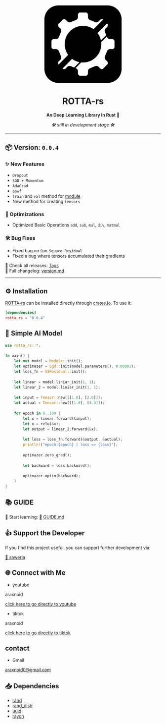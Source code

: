 <div align="center">

![ROTTA Logo](https://github.com/araxnoid-code/ROTTA-rs/blob/main/assets/rotta-rs_logo_for_github.png?raw=true)

# ROTTA-rs  
**An Deep Learning Library In Rust 🦀**

*🛠️ still in development stage 🛠️*
</div>

---

## 📦 Version: `0.0.4`

### ✨ New Features
- `Dropout`
- `SGD + Momentum`
- `AdaGrad`
- `powf`
- `train` and `val` method for [module](https://github.com/araxnoid-code/ROTTA-rs/blob/main/book/section/4_Module.md)
- New method for creating `tensors`


### 🚀 Optimizations
- Optimized Basic Operations `add`, `sub`, `mul`, `div`, `matmul`

### 🛠️ Bug Fixes
- Fixed bug on `Sum Square Residual`
- Fixed a bug where tensors accumulated their gradients

📌 Check all releases: [Tags](https://github.com/araxnoid-code/ROTTA-rs/tags)  
📜 Full changelog: [version.md](https://github.com/araxnoid-code/ROTTA-rs/blob/main/version.md)

---

## ⚙️ Installation

[ROTTA-rs](https://crates.io/crates/rotta_rs) can be installed directly through [crates.io](https://crates.io).
To use it:

```toml
[dependencies]
rotta_rs = "0.0.4"
```

## 🧠 Simple AI Model
```rust
use rotta_rs::*;

fn main() {
    let mut model = Module::init();
    let optimazer = Sgd::init(model.parameters(), 0.00001);
    let loss_fn = SSResidual::init();

    let linear = model.liniar_init(1, 1);
    let linear_2 = model.liniar_init(1, 1);

    let input = Tensor::new([[1.0], [2.0]]);
    let actual = Tensor::new([[1.0], [4.0]]);

    for epoch in 0..100 {
        let x = linear.forward(&input);
        let x = relu(&x);
        let output = linear_2.forward(&x);

        let loss = loss_fn.forward(&output, &actual);
        println!("epoch:{epoch} | loss => {loss}");

        optimazer.zero_grad();

        let backward = loss.backward();

        optimazer.optim(backward);
    }
}
```


## 📚 GUIDE
📘 Start learning: 
[🧭 GUIDE.md](https://github.com/araxnoid-code/ROTTA-rs/blob/main/book/guide.md)


## 👍️ Support the Developer
If you find this project useful, you can support further development via:

[🔗 saweria](https://saweria.co/araxnoid)

## 🌐 Connect with Me
- youtube

araxnoid

[click here to go directly to youtube](https://www.youtube.com/@araxnoid-v5o)

- tiktok

araxnoid

[click here to go directly to tiktok](https://www.tiktok.com/@araxnoid_code)

## contact
- Gmail

araxnoid0@gmail.com

## 📥 Dependencies
- [rand](https://crates.io/crates/rand)
- [rand_distr](https://crates.io/crates/rand_distr)
- [uuid](https://crates.io/crates/uuid)
- [rayon](https://crates.io/crates/rayon)
